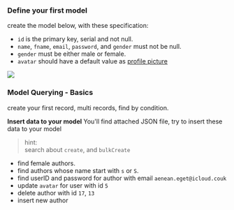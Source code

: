 ### Define your first model
create the model below, with these specification:
- `id` is the primary key, serial and not null.
- `name`, `fname`, `email`, `password`, and `gender` must not be null.
- `gender` must be either male or female.
- `avatar` should have a default value as [profile picture](https://cdn.pixabay.com/photo/2015/10/05/22/37/blank-profile-picture-973460__480.png) 

![](https://i.imgur.com/dOOYTJG.png)



### Model Querying - Basics

create your first record, multi records, find by condition.


**Insert data to your model**
You'll find attached JSON file, try to insert these data to your model
> hint:  
search about `create`, and `bulkCreate`


- find female authors.
- find authors whose name start with `s` or `S`.
- find userID and password for author with email `aenean.eget@icloud.couk`
- update `avatar` for user with id `5`
- delete author with id `17`, `13`
- insert new author

